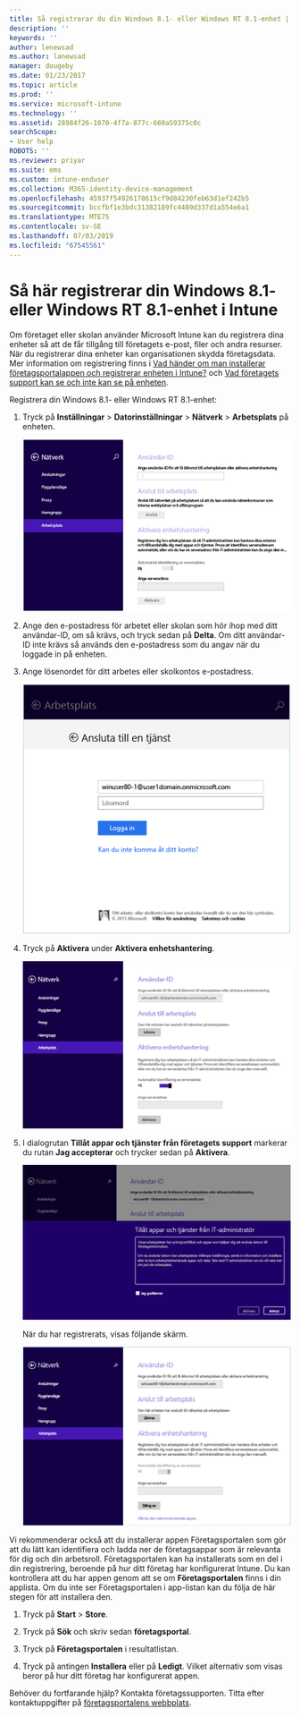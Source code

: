 ```yaml
---
title: Så registrerar du din Windows 8.1- eller Windows RT 8.1-enhet | Microsoft Docs
description: ''
keywords: ''
author: lenewsad
ms.author: lanewsad
manager: dougeby
ms.date: 01/23/2017
ms.topic: article
ms.prod: ''
ms.service: microsoft-intune
ms.technology: ''
ms.assetid: 28984f26-1070-4f7a-877c-669a59375c0c
searchScope:
- User help
ROBOTS: ''
ms.reviewer: priyar
ms.suite: ems
ms.custom: intune-enduser
ms.collection: M365-identity-device-management
ms.openlocfilehash: 45937f54926178615cf9d84230feb63d1ef242b5
ms.sourcegitcommit: bccfbf1e3bdc31382189fc4489d337d1a554e6a1
ms.translationtype: MTE75
ms.contentlocale: sv-SE
ms.lasthandoff: 07/03/2019
ms.locfileid: "67545561"
---
```

# <a name="how-to-enroll-your-windows-81-or-windows-rt-81-device-in-intune"></a>Så här registrerar din Windows 8.1- eller Windows RT 8.1-enhet i Intune  

Om företaget eller skolan använder Microsoft Intune kan du registrera dina enheter så att de får tillgång till företagets e-post, filer och andra resurser. När du registrerar dina enheter kan organisationen skydda företagsdata. Mer information om registrering finns i [Vad händer om man installerar företagsportalappen och registrerar enheten i Intune?](what-happens-if-you-install-the-company-portal-app-and-enroll-your-device-in-intune-windows.md) och [Vad företagets support kan se och inte kan se på enheten](what-info-can-your-company-see-when-you-enroll-your-device-in-intune.md).  


Registrera din Windows 8.1- eller Windows RT 8.1-enhet:  

1. Tryck på **Inställningar** &gt; **Datorinställningar** &gt; **Nätverk** &gt; **Arbetsplats** på enheten.  

    ![nav-to-workplace](./media/W81-1-workplacejoin.png)  

2. Ange den e-postadress för arbetet eller skolan som hör ihop med ditt användar-ID, om så krävs, och tryck sedan på **Delta**. Om ditt användar-ID inte krävs så används den e-postadress som du angav när du loggade in på enheten.  

3. Ange lösenordet för ditt arbetes eller skolkontos e-postadress.  


    ![type-password](./media/W81-2-workplacesettings_signin.png)  

4. Tryck på **Aktivera** under **Aktivera enhetshantering**.  


    ![turn-on-device-management](./media/W81-3-dev-mgt-turn-on.png)  

5. I dialogrutan **Tillåt appar och tjänster från företagets support** markerar du rutan **Jag accepterar** och trycker sedan på **Aktivera**.  


    ![turn-on-allow-apps-services](./media/W81-4-agree-allow-apps-services.png)  

    När du har registrerats, visas följande skärm.  


    ![enrollment-complete](./media/W81-5-enrolled-done.png)

Vi rekommenderar också att du installerar appen Företagsportalen som gör att du lätt kan identifiera och ladda ner de företagsappar som är relevanta för dig och din arbetsroll. Företagsportalen kan ha installerats som en del i din registrering, beroende på hur ditt företag har konfigurerat Intune. Du kan kontrollera att du har appen genom att se om **Företagsportalen** finns i din applista. Om du inte ser Företagsportalen i app-listan kan du följa de här stegen för att installera den.

1. Tryck på **Start** &gt; **Store**.  

2. Tryck på **Sök** och skriv sedan **företagsportal**.  

3. Tryck på **Företagsportalen** i resultatlistan.  

4. Tryck på antingen **Installera** eller på **Ledigt**. Vilket alternativ som visas beror på hur ditt företag har konfigurerat appen.  

Behöver du fortfarande hjälp? Kontakta företagssupporten. Titta efter kontaktuppgifter på [företagsportalens webbplats](https://go.microsoft.com/fwlink/?linkid=2010980).  
